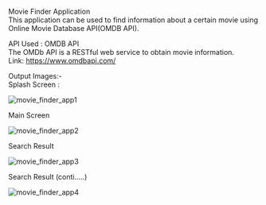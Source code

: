 Movie Finder Application  
This application can be used to find information about a certain movie using Online Movie Database API(OMDB API).  

API Used : OMDB API  
The OMDb API is a RESTful web service to obtain movie information.  
Link: https://www.omdbapi.com/  


Output Images:-  
Splash Screen :   

![movie_finder_app1](https://user-images.githubusercontent.com/100687358/224495845-ee580679-23b7-4b88-819d-19abb438a316.png)

Main Screen  

![movie_finder_app2](https://user-images.githubusercontent.com/100687358/224495867-6db7a5a2-47ea-44c4-8549-160bd92d8ae6.png)

Search Result  

![movie_finder_app3](https://user-images.githubusercontent.com/100687358/224495872-b30695c9-4071-4419-9453-a525d9123d5c.png)

Search Result (conti.....)  

![movie_finder_app4](https://user-images.githubusercontent.com/100687358/224495875-16acf39c-d62f-4376-bc57-e1f20232763e.png)
